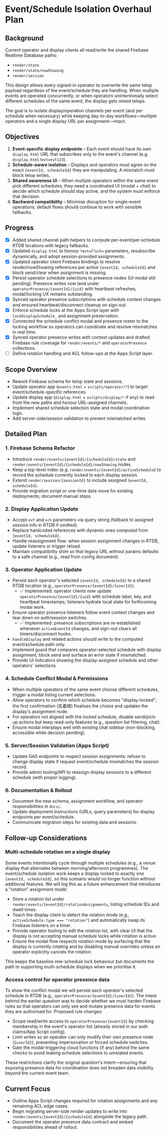 # Event/Schedule Isolation Overhaul Plan

## Background
Current operator and display clients all read/write the shared Firebase Realtime Database paths:

- `render/state`
- `render/state/nowShowing`
- `render/session`

This design allows every signed-in operator to overwrite the same telop payload regardless of the event/schedule they are handling. When multiple events are operated concurrently, or when operators unintentionally select different schedules of the same event, the display gets mixed telops.

The goal is to isolate display/operation channels per event (and per schedule when necessary) while keeping day-to-day workflows—multiple operators and a single display URL per assignment—intact.

## Objectives
1. **Event-specific display endpoints** – Each event should have its own `display.html` URL that subscribes only to the event's channel (e.g. `display.html?evt=evt123`).
2. **Schedule-aware isolation** – Displays and operators must agree on the exact `{eventId, scheduleId}` they are manipulating. A mismatch must block telop writes.
3. **Shared awareness UI** – When multiple operators within the same event pick different schedules, they need a coordinated UI (modal + chat) to decide which schedule should stay active, and the system must enforce that decision.
4. **Backward compatibility** – Minimise disruption for single-event operations; default flows should continue to work with sensible fallbacks.

## Progress
- [x] Added shared channel path helpers to compute per-event/per-schedule RTDB locations with legacy fallbacks.
- [x] Updated `display.html` to honour `?evt=`/`?sch=` parameters, resubscribe dynamically, and adopt session-provided assignments.
- [x] Updated operator client Firebase bindings to resolve render/nowShowing references per active `{eventId, scheduleId}` and block send/clear when assignment is missing.
- [x] Persist operator schedule selections to presence nodes (UI modal still pending). Presence writes now land under `operatorPresence/{eventId}/{uid}` with heartbeat refreshes; modal/locking UX remains outstanding.
- [x] Synced operator presence subscriptions with schedule context changes and ensured heartbeat/disconnect cleanup on sign-out.
- [x] Enforce schedule locks at the Apps Script layer with `lockDisplaySchedule_` and assignment preservation.
- [x] Connected the schedule conflict modal and presence roster to the locking workflow so operators can coordinate and resolve mismatches in real time.
- [x] Synced operator presence writes with context updates and drafted Firebase rule coverage for `render/events/*` and `operatorPresence` collections.
- [ ] Define rotation handling and ACL follow-ups at the Apps Script layer.

## Scope Overview
- Rework Firebase schema for telop state and sessions.
- Update operator app (`events.html` + `scripts/operator/*`) to target event/schedule-specific references.
- Update display app (`display.html` + `scripts/display/*` if any) to read from the new paths and honour URL-assigned channels.
- Implement shared schedule selection state and modal coordination logic.
- Add server-side/session validation to prevent mismatched writes.

## Detailed Plan

### 1. Firebase Schema Refactor
- Introduce `render/events/{eventId}/{scheduleId}/state` and `render/events/{eventId}/{scheduleId}/nowShowing` nodes.
- Keep a top-level index (e.g. `render/events/{eventId}/activeSchedule`) to record the schedule currently locked to each display session.
- Extend `render/session/{sessionId}` to include assigned `{eventId, scheduleId}`.
- Provide migration script or one-time data move for existing deployments; document manual steps.

### 2. Display Application Update
- Accept `evt` and `sch` parameters via query string (fallback to assigned session info in RTDB if omitted).
- Replace hardcoded references with dynamic ones computed from `{eventId, scheduleId}`.
- Handle reassignment flow: when session assignment changes in RTDB, update listeners or trigger reload.
- Maintain compatibility shim so that legacy URL without params defaults to a safe channel (e.g., read from config document).

### 3. Operator Application Update
- Persist each operator's selected `{eventId, scheduleId}` to a shared RTDB location (e.g., `operatorPresence/{eventId}/{userId}`).
  - ✅ Implemented: operator clients now update `operatorPresence/{eventId}/{uid}` with schedule label, key, and heartbeat timestamps; listeners hydrate local state for forthcoming modal work.
- Ensure operator presence listeners follow event context changes and tear down on auth/session switches.
  - ✅ Implemented: presence subscriptions are re-established whenever `activeEventId` changes, and sign-out clears all timers/disconnect hooks.
- `handleDisplay` and related actions should write to the computed event/schedule path only.
- Implement guard that compares operator-selected schedule with display assignment; block send and surface an error state if mismatched.
- Provide UI indicators showing the display-assigned schedule and other operators' selections.

### 4. Schedule Conflict Modal & Permissions
- When multiple operators of the same event choose different schedules, trigger a modal listing current selections.
- Allow operators to confirm which schedule becomes "display-locked"; the first confirmation (先着順) finalises the choice and updates the display's assignment node.
- For operators not aligned with the locked schedule, disable send/pick-up actions but keep read-only features (e.g., question list filtering, chat).
- Ensure modal interplays well with existing chat sidebar (non-blocking, accessible while decision pending).

### 5. Server/Session Validation (Apps Script)
- Update GAS endpoints to respect session assignments: refuse to change display state if request event/schedule mismatches the session record.
- Provide admin tooling/API to reassign display sessions to a different schedule (with proper logging).

### 6. Documentation & Rollout
- Document the new schema, assignment workflow, and operator responsibilities in `docs/`.
- Update deployment instructions (URLs, query parameters) for display endpoints per event/schedule.
- Communicate migration steps for existing data and sessions.

## Follow-up Considerations

### Multi-schedule rotation on a single display
Some events intentionally cycle through multiple schedules (e.g., a venue display that alternates between morning/afternoon programmes). The event/schedule isolation work keeps a display locked to exactly one `{eventId, scheduleId}`, so this scenario would no longer function without additional features. We will log this as a future enhancement that introduces a "rotation" assignment mode:

- Store a rotation list under `render/events/{eventId}/rotationAssignments`, listing schedule IDs and dwell times.
- Teach the display client to detect the rotation mode (e.g., `activeSchedule.type === "rotation"`) and automatically swap its Firebase listeners on a timer.
- Provide operator tooling to edit the rotation list, with clear UI that the display is not accepting manual schedule locks while rotation is active.
- Ensure the modal flow respects rotation mode by surfacing that the display is currently rotating and by disabling manual overrides unless an operator explicitly cancels the rotation.

This keeps the baseline one-schedule lock behaviour but documents the path to supporting multi-schedule displays when we prioritise it.

### Access control for operator presence data
To show the conflict modal we will persist each operator's selected schedule in RTDB (e.g., `operatorPresence/{eventId}/{userId}`). The intent behind the earlier question was to decide whether we must harden Firebase rules so that operators can only see and mutate presence data for events they are authorised for. Proposed rule changes:

- Scope read/write access to `operatorPresence/{eventId}` by checking membership in the event's operator list (already stored in our auth claims/App Script config).
- Limit writes so an operator can only modify their own presence node (`{userId}`), preventing impersonation or forced schedule switches.
- Gate the modal-triggering cloud functions (if any) behind the same checks to avoid leaking schedule selections to unrelated events.

These restrictions clarify the original question's intent—ensuring that exposing presence data for coordination does not broaden data visibility beyond the current event team.

## Current Focus

- Outline Apps Script changes required for rotation assignments and any remaining ACL edge cases.
- Begin migrating server-side render updates to write into `render/events/{eventId}/{scheduleId}` alongside the legacy path.
- Document the operator presence data contract and embed responsibilities ahead of rollout.

